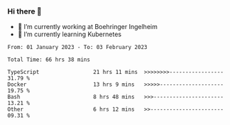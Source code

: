 ### Hi there 👋
- 🔭 I’m currently working at Boehringer Ingelheim
- 🌱 I’m currently learning Kubernetes

 
<!--START_SECTION:waka-->

```text
From: 01 January 2023 - To: 03 February 2023

Total Time: 66 hrs 38 mins

TypeScript                 21 hrs 11 mins  >>>>>>>>-----------------   31.79 %
Docker                     13 hrs 9 mins   >>>>>--------------------   19.75 %
Bash                       8 hrs 48 mins   >>>----------------------   13.21 %
Other                      6 hrs 12 mins   >>-----------------------   09.31 %
```

<!--END_SECTION:waka-->

 
